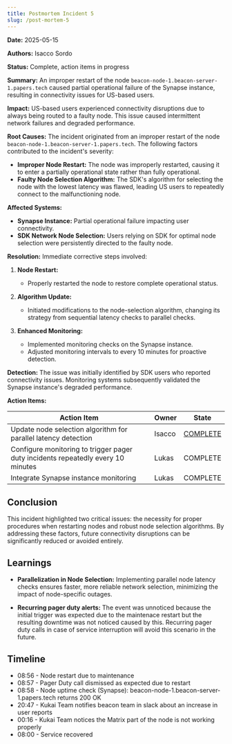 ```yaml
---
title: Postmortem Incident 5
slug: /post-mortem-5
---
```


**Date:** 2025-05-15

**Authors:** Isacco Sordo

**Status:** Complete, action items in progress

**Summary:**
An improper restart of the node `beacon-node-1.beacon-server-1.papers.tech` caused partial operational failure of the Synapse instance, resulting in connectivity issues for US-based users.

**Impact:**
US-based users experienced connectivity disruptions due to always being routed to a faulty node. This issue caused intermittent network failures and degraded performance.

**Root Causes:**
The incident originated from an improper restart of the node `beacon-node-1.beacon-server-1.papers.tech`. The following factors contributed to the incident's severity:

- **Improper Node Restart:** The node was improperly restarted, causing it to enter a partially operational state rather than fully operational.
- **Faulty Node Selection Algorithm:** The SDK's algorithm for selecting the node with the lowest latency was flawed, leading US users to repeatedly connect to the malfunctioning node.

**Affected Systems:**

- **Synapse Instance:** Partial operational failure impacting user connectivity.
- **SDK Network Node Selection:** Users relying on SDK for optimal node selection were persistently directed to the faulty node.

**Resolution:**
Immediate corrective steps involved:

1. **Node Restart:**
   - Properly restarted the node to restore complete operational status.

2. **Algorithm Update:**
   - Initiated modifications to the node-selection algorithm, changing its strategy from sequential latency checks to parallel checks.

3. **Enhanced Monitoring:**
   - Implemented monitoring checks on the Synapse instance.
   - Adjusted monitoring intervals to every 10 minutes for proactive detection.

**Detection:**
The issue was initially identified by SDK users who reported connectivity issues. Monitoring systems subsequently validated the Synapse instance's degraded performance.

**Action Items:**

| Action Item                                                                      | Owner  | State                                                                   |
| -------------------------------------------------------------------------------- | ------ | ----------------------------------------------------------------------- |
| Update node selection algorithm for parallel latency detection                   | Isacco | [COMPLETE](https://github.com/airgap-it/beacon-sdk/releases/tag/v4.6.0) |
| Configure monitoring to trigger pager duty incidents repeatedly every 10 minutes | Lukas  | COMPLETE                                                                |
| Integrate Synapse instance monitoring                                            | Lukas  | COMPLETE                                                                |

## Conclusion

This incident highlighted two critical issues: the necessity for proper procedures when restarting nodes and robust node selection algorithms. By addressing these factors, future connectivity disruptions can be significantly reduced or avoided entirely.

## Learnings

- **Parallelization in Node Selection:**
  Implementing parallel node latency checks ensures faster, more reliable network selection, minimizing the impact of node-specific outages.

- **Recurring pager duty alerts:** The event was unnoticed because the initial trigger was expected due to the maintenace restart but the resulting downtime was not noticed caused by this. Recurring pager duty calls in case of service interruption will avoid this scenario in the future.

## Timeline

- 08:56 - Node restart due to maintenance
- 08:57 - Pager Duty call dismissed as expected due to restart
- 08:58 - Node uptime check (Synapse): beacon-node-1.beacon-server-1.papers.tech returns 200 OK
- 20:47 - Kukai Team notifies beacon team in slack about an increase in user reports
- 00:16 - Kukai Team notices the Matrix part of the node is not working properly
- 08:00 - Service recovered
